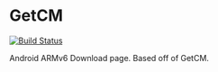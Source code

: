 GetCM
=====

[![Build Status](https://secure.travis-ci.org/androidarmv6/GetCM.png)](http://travis-ci.org/androidarmv6/GetCM)

Android ARMv6 Download page. Based off of GetCM.
